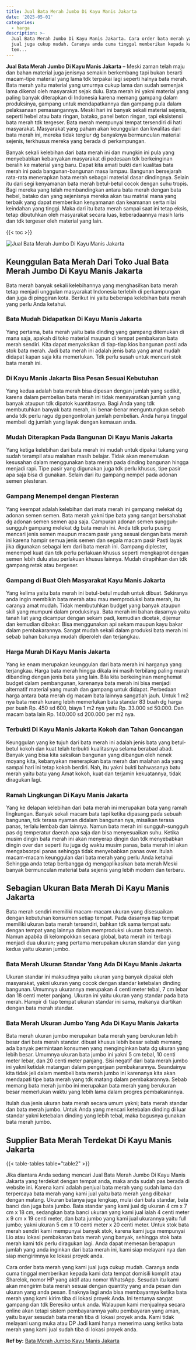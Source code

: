 ```yaml
---
title: Jual Bata Merah Jumbo Di Kayu Manis Jakarta
date: '2025-05-01'
categories:
  - harga
description: >-
  Jual Bata Merah Jumbo Di Kayu Manis Jakarta. Cara order bata merah yang kami
  jual juga cukup mudah. Caranya anda cuma tinggal memberikan kepada kami data
  tem...
---
```


**Jual Bata Merah Jumbo Di Kayu Manis Jakarta** – Meski zaman telah maju dan bahan material juga jenisnya semakin berkembang tapi bukan berarti macam-tipe material yang lama tdk terpakai lagi seperti halnya bata merah. Bata merah yaitu material yang umurnya cukup lama dan sudah semenjak lama dikenal oleh masyarakat sejak dulu. Bata merah ini yakni material yang paling banyak diterapkan di Indonesia karena memang gampang dalam produksinya, gampang untuk mendapatkannya dan gampang pula dalam pelaksanaan pemasangannya. Meski hari ini banyak sekali material sejenis, seperti hebel atau bata ringan, batako, panel beton ringan, tapi eksistensi bata merah tdk tergeser. Bata merah mempunyai tempat tersendiri di hati masyarakat. Masyarakat yang paham akan keunggulan dan kwalitas dari bata merah ini, mereka tidak tergiur dg banyaknya bermunculan material sejenis, terkhusus mereka yang berada di perkampungan.

Banyak sekali kelebihan dari bata merah ini dan mungkin ini pula yang menyebabkan kebanyakan masyarakat di pedesaan tdk berkeinginan beralih ke material yang baru. Dapat kita amati bukti dari kualitas bata merah ini pada bangunan-bangunan masa lampau. Bangunan bersejarah rata-rata menerapkan bata merah sebagai material dasar dindingnya. Selain itu dari segi kenyamanan bata merah betul-betul cocok dengan suhu tropis. Bagi mereka yang telah membandingkan antara bata merah dengan bata hebel, batako dan yang sejenisnya mereka akan tau matrial mana yang terbaik yang dapat memberikan kenyamanan dan keamanan serta nilai keindahan yang tinggi. Maka dari itu bata merah sampai saat ini tetap eksis, tetap dibutuhkan oleh masyarakat secara luas, keberadaannya masih laris dan tdk tergeser oleh material yang lain.

{{< toc >}}

![Jual Bata Merah Jumbo Di Kayu Manis Jakarta](/images/jual-bata-merah-12.png)

## Keunggulan Bata Merah Dari Toko Jual Bata Merah Jumbo Di Kayu Manis Jakarta

Bata merah banyak sekali kelebihannya yang menghasilkan bata merah tetap menjadi unggulan masyarakat Indonesia terlebih di perkampungan dan juga di pinggiran kota. Berikut ini yaitu beberapa kelebihan bata merah yang perlu Anda ketahui.

### Bata Mudah Didapatkan Di Kayu Manis Jakarta

Yang pertama, bata merah yaitu bata dinding yang gampang ditemukan di mana saja, apakah di toko material maupun di tempat pembakaran bata merah sendiri. Kita dapat menyaksikan di tiap-tiap kios bangunan pasti ada stok bata merah. Jadi bata merah ini adalah jenis bata yang amat mudah didapat kapan saja kita memerlukan. Tdk perlu susah untuk mencari stok bata merah ini.

### Di Kayu Manis Jakarta Bisa Pesan Sesuai Kebutuhan

Yang kedua adalah bata merah bisa dipesan dengan jumlah yang sedikit, karena dalam pembelian bata merah ini tidak mensyaratkan jumlah yang banyak ataupun tdk dipatok kuantitasnya. Bagi Anda yang tdk membutuhkan banyak bata merah, ini benar-benar menguntungkan sebab anda tdk perlu ragu dg pengontrolan jumlah pembelian. Anda hanya tinggal membeli dg jumlah yang layak dengan kemauan anda.

### Mudah Diterapkan Pada Bangunan Di Kayu Manis Jakarta

Yang ketiga kelebihan dari bata merah ini mudah untuk dipakai tukang yang sudah terampil atau malahan masih belajar. Tidak akan menemukan kesusahan dalam menggunakan bata merah pada dinding bangunan hingga menjadi rapi. Tipe pasir yang digunakan juga tdk perlu khusus, tipe pasir apa saja bisa di gunakan. Selain dari itu gampang nempel pada adonan semen plesteran.

### Gampang Menempel dengan Plesteran

Yang keempat adalah kelebihan dari mata merah ini gampang melekat dg adonan semen semen. Bata merah yakni tipe bata yang sangat bersahabat dg adonan semen semen apa saja. Campuran adonan semen sungguh-sungguh gampang melekat dg bata merah ini. Anda tdk perlu pusing mencari jenis semen maupun macam pasir yang sesuai dengan bata merah ini karena hampir semua jenis semen dan segala macam pasir Pasti layak jika digunakan sebagai lem dari bata merah ini. Gampang diplester, menempel kuat dan tdk perlu perlakuan khusus seperti mengkaprot dengan semen lebih dulu atau perlakuan khusus lainnya. Mudah dirapihkan dan tdk gampang retak atau bergeser.

### Gampang di Buat Oleh Masyarakat Kayu Manis Jakarta

Yang kelima yaitu bata merah ini betul-betul mudah untuk dibuat. Sekiranya anda ingin membikin bata merah atau mau memproduksi bata merah, itu caranya amat mudah. Tidak membutuhkan budget yang banyak ataupun skill yang mumpuni dalam produksinya. Bata merah ini bahan dasarnya yaitu tanah liat yang dicampur dengan sekam padi, kemudian dicetak, dijemur dan kemudian dibakar. Bisa menggunakan api sekam maupun kayu bakar dalam pembakarannya. Sangat mudah sekali dalam produksi bata merah ini sebab bahan bakunya mudah diperoleh dan terjangkau.

### Harga Murah Di Kayu Manis Jakarta

Yang ke enam merupakan keunggulan dari bata merah ini harganya yang terjangkau. Harga bata merah hingga dikala ini masih terbilang paling murah dibanding dengan jenis bata yang lain. Bila kita berkeinginan menghemat budget dalam pembangunan, karenanya bata merah ini bisa menjadi alternatif material yang murah dan gampang untuk didapat. Perbedaan harga antara bata merah dg macam bata lainnya sangatlah jauh. Untuk 1 m2 nya bata merah kurang lebih memerlukan bata standar 83 buah dg harga per buah Rp. 450 sd 600, biaya 1 m2 nya yaitu Rp. 33.000 sd 50.000. Dan macam bata lain Rp. 140.000 sd 200.000 per m2 nya.

### Terbukti Di Kayu Manis Jakarta Kokoh dan Tahan Goncangan

Keunggulan yang ke tujuh dari bata merah ini adalah jenis bata yang betul-betul kokoh dan kuat telah terbukti kualitasnya selama berabad abad. Banyak yang bisa kita saksikan bangunan yang dibangun oleh nenek moyang kita, kebanyakan menerapkan bata merah dan malahan ada yang sampai hari ini tetap kokoh berdiri. Nah, itu yakni bukti bahwasanya batu merah yaitu batu yang Amat kokoh, kuat dan terjamin kekuatannya, tidak diragukan lagi.

### Ramah Lingkungan Di Kayu Manis Jakarta

Yang ke delapan kelebihan dari bata merah ini merupakan bata yang ramah lingkungan. Banyak sekali macam bata tapi ketika dipasang pada sebuah bangunan, tdk terasa nyaman didalam bangunan nya, misalkan terasa panas, terlalu lembab dan lainnya. Namun bata merah ini sungguh-sungguh pas dg temperatur daerah apa saja dan bisa menyesuaikan suhu. Ketika musim dingin bata merah ini akan menyerap dingin dan tdk menyebabkan dingin over dan seperti itu juga dg waktu musim panas, bata merah ini akan mengabsorpsi panas sehingga tidak menyebabkan panas over. Itulah macam-macam keunggulan dari bata merah yang perlu Anda ketahui Sehingga anda tetap berbangga dg mengaplikasikan bata merah Meski banyak bermunculan material bata sejenis yang lebih modern dan terbaru.

## Sebagian Ukuran Bata Merah Di Kayu Manis Jakarta

Bata merah sendiri memiliki macam-macam ukuran yang disesuaikan dengan kebutuhan konsumen setiap tempat. Pada dasarnya tiap tempat memiliki ukuran bata merah tersendiri, bahkan tdk sama tempat satu dengan tempat yang lainnya dalam memproduksi ukuran bata merah. Namun apabila di kelompokkan secara global, bata merah ini terbagi menjadi dua ukuran; yang pertama merupakan ukuran standar dan yang kedua yaitu ukuran jumbo.

### Bata Merah Ukuran Standar Yang Ada Di Kayu Manis Jakarta

Ukuran standar ini maksudnya yaitu ukuran yang banyak dipakai oleh masyarakat, yakni ukuran yang cocok dengan standar ketebalan dinding bangunan. Umumnya ukurannya merupakan 4 centi meter tebal, 7 cm lebar dan 18 centi meter panjang. Ukuran ini yaitu ukuran yang standar pada bata merah. Hampir di tiap tempat ukuran standar ini sama, makanya diartikan dengan bata merah standar.

### Bata Merah Ukuran Jumbo Yang Ada Di Kayu Manis Jakarta

Bata merah ukuran jumbo merupakan bata merah yang berukuran lebih besar dari bata merah standar. dibuat khusus lebih besar sebab memang ada banyak permintaan konsumen yang menginginkan bata dg ukuran yang lebih besar. Umumnya ukuran bata jumbo ini yakni 5 cm tebal, 10 centi meter lebar, dan 20 centi meter panjang. Sisi negatif dari bata merah jumbo ini yakni ketidak matangan dalam pengerjaan pembakarannya. Seandainya kita tidak jeli dalam membeli bata merah jumbo ini karenanya kita akan mendapati tipe bata merah yang tdk matang dalam pembakarannya. Sebab memang bata merah jumbo ini merupakan bata merah yang berukuran besar memerlukan waktu yang lebih lama dalam progres pembakarannya.

Itulah dua jenis ukuran bata merah secara umum yakni; bata merah standar dan bata merah jumbo. Untuk Anda yang mencari ketebalan dinding di luar standar yakni ketebalan dinding yang lebih tebal, maka bagusnya gunakan bata merah jumbo.

## Supplier Bata Merah Terdekat Di Kayu Manis Jakarta

{{< table-tables table="table2" >}}

Jika diantara Anda sedang mencari Jual Bata Merah Jumbo Di Kayu Manis Jakarta yang terdekat dengan tempat anda, maka anda sudah pas berada di website ini. Karena kami adalah penjual bata merah yang sudah lama dan terpercaya bata merah yang kami jual yaitu bata merah yang dibakar dengan matang. Ukuran batanya juga lengkap, mulai dari bata standar, bata banci dan juga bata jumbo. Bata standar yang kami jual dg ukuran 4 cm x 7 cm x 18 cm, sedangkan bata banci ukuran yang kami jual ialah 4 centi meter x 9 cm x 19 centi meter, dan bata jumbo yang kami jual ukurannya yaitu full jumbo; yakni ukuran 5 cm x 10 centi meter x 20 centi meter. Untuk stok bata merah sendiri kami mempunyai banyak stok, karena kami juga mempunyai Lio atau lokasi pembakaran bata merah yang banyak, sehingga stok bata merah kami tdk perlu diragukan lagi. Anda dapat memesan berapapun jumlah yang anda inginkan dari bata merah ini, kami siap melayani nya dan siap mengirimnya ke lokasi proyek anda.

Cara order bata merah yang kami jual juga cukup mudah. Caranya anda cuma tinggal memberikan kepada kami data tempat domisili komplit atau Sharelok, nomor HP yang aktif atau nomor WhatsApp. Sesudah itu kami akan mengirim bata merah sesuai dengan quantity yang anda pesan dan ukuran yang anda pesan. Enaknya lagi anda bisa membayarnya ketika bata merah yang kami kirim tiba di lokasi proyek Anda. Ini tentunya sangat gampang dan tdk Beresiko untuk anda. Walaupun kami menjualnya secara online akan tetapi sistem pembayarannya yaitu pembayaran yang aman, yaitu bayar sesudah bata merah tiba di lokasi proyek anda. Kami tidak melayani uang muka atau DP Jadi kami hanya menerima uang ketika bata merah yang kami jual sudah tiba di lokasi proyek anda.

**Ref by:** [Bata Merah Jumbo Kayu Manis Jakarta](https://id.wikipedia.org/wiki/Bata)

